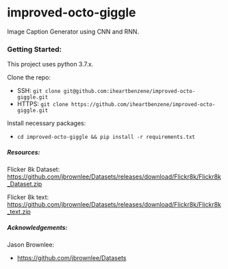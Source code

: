 # improved-octo-giggle
Image Caption Generator using CNN and RNN.

### Getting Started:
This project uses python 3.7.x.

Clone the repo:
+ SSH: `git clone git@github.com:iheartbenzene/improved-octo-giggle.git`
+ HTTPS: `git clone https://github.com/iheartbenzene/improved-octo-giggle.git`

Install necessary packages:
+ `cd improved-octo-giggle && pip install -r requirements.txt`

##### Resources:

Flicker 8k Dataset: https://github.com/jbrownlee/Datasets/releases/download/Flickr8k/Flickr8k_Dataset.zip

Flicker 8k text: https://github.com/jbrownlee/Datasets/releases/download/Flickr8k/Flickr8k_text.zip

##### Acknowledgements:

Jason Brownlee: 
+ https://github.com/jbrownlee/Datasets
